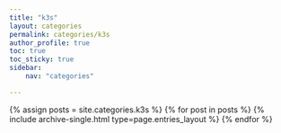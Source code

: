 ```yaml
---
title: "k3s"
layout: categories
permalink: categories/k3s
author_profile: true
toc: true
toc_sticky: true
sidebar:
    nav: "categories"

---
```

{% assign posts = site.categories.k3s %}
{% for post in posts %} {% include archive-single.html type=page.entries_layout %} {% endfor %}